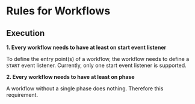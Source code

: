 # Rules for Workflows

## Execution

**1. Every workflow needs to have at least on start event listener**

To define the entry point(s) of a workflow, the workflow needs to define a `START` event listener. Currently, only one start event listener is supported.

**2. Every workflow needs to have at least on phase**

A workflow without a single phase does nothing. Therefore this requirement.
